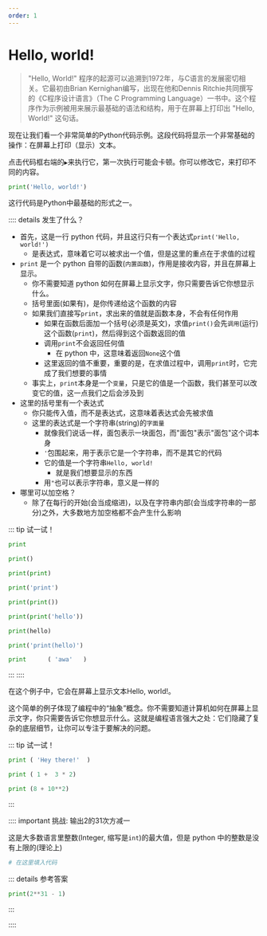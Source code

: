 ```yaml
---
order: 1
---
```

# Hello, world!

> "Hello, World!" 程序的起源可以追溯到1972年，与C语言的发展密切相关。它最初由Brian Kernighan编写，出现在他和Dennis Ritchie共同撰写的《C程序设计语言》（The C Programming Language）一书中。这个程序作为示例被用来展示最基础的语法和结构，用于在屏幕上打印出 "Hello, World!" 这句话。

现在让我们看一个非常简单的Python代码示例。这段代码将显示一个非常基础的操作：在屏幕上打印（显示）文本。

点击代码框右端的`▶`来执行它，第一次执行可能会卡顿。你可以修改它，来打印不同的内容。

```py edit env="test"
print('Hello, world!')
```

这行代码是Python中最基础的形式之一。

:::: details 发生了什么？

- 首先，这是一行 python 代码，并且这行只有一个表达式`print('Hello, world!')`
  - 是表达式，意味着它可以被求出一个值，但是这里的重点在于求值的过程
- `print` 是一个 python 自带的函数(`内置函数`)，作用是接收内容，并且在屏幕上显示。
  - 你不需要知道 python 如何在屏幕上显示文字，你只需要告诉它你想显示什么。
  - 括号里面(如果有)，是你传递给这个函数的内容
  - 如果我们直接写`print`，求出来的值就是函数本身，不会有任何作用
    - 如果在函数后面加一个括号(必须是英文)，求值`print()`会先`调用`(运行)这个函数(`print`)，然后得到这个函数返回的值
    - 调用`print`不会返回任何值
      - 在 python 中，这意味着返回`None`这个值
    - 这里返回的值不重要，重要的是，在求值过程中，调用`print`时，它完成了我们想要的事情
  - 事实上，`print`本身是一个`变量`，只是它的值是一个函数，我们甚至可以改变它的值，这一点我们之后会涉及到
- 这里的括号里有一个表达式
  - 你只能传入值，而不是表达式，这意味着表达式会先被求值
  - 这里的表达式是一个字符串(string)的`字面量`
    - 就像我们说话一样，面包表示一块面包，而"面包"表示"面包"这个词本身
    - `'`包围起来，用于表示它是一个字符串，而不是其它的代码
    - 它的值是一个字符串`Hello, world!`
      - 就是我们想要显示的东西
    - 用`"`也可以表示字符串，意义是一样的
- 哪里可以加空格？
  - 除了在每行的开始(会当成缩进)，以及在字符串内部(会当成字符串的一部分)之外，大多数地方加空格都不会产生什么影响

::: tip 试一试！

```py edit env="test"
print
```
```py edit env="test"
print()
```
```py edit env="test"
print(print)
```
```py edit env="test"
print('print')
```
```py edit env="test"
print(print())
```
```py edit env="test"
print(print('hello'))
```
```py edit env="test"
print(hello)
```
```py edit env="test"
print('print(hello)')
```
```py edit env="test"
print      ( 'awa'   )
```

:::
::::


在这个例子中，它会在屏幕上显示文本Hello, world!。

这个简单的例子体现了编程中的“抽象”概念。你不需要知道计算机如何在屏幕上显示文字，你只需要告诉它你想显示什么。这就是编程语言强大之处：它们隐藏了复杂的底层细节，让你可以专注于要解决的问题。

::: tip 试一试！
```py edit env="test"
print ( 'Hey there!'  )
```
```py edit env="test"
print ( 1 +  3 * 2)
```
```py edit env="test"
print (8 + 10**2)
```
:::

:::: important 挑战: 输出2的31次方减一

这是大多数语言里整数(Integer, 缩写是`int`)的最大值，但是 python 中的整数是没有上限的(理论上)

```py edit env="test" target="result"
# 在这里填入代码
```
<AnswerChecker target="result" answer="2147483647<br>" />
<div id="result" ref="target">
</div>

::: details 参考答案
```py
print(2**31 - 1)
```
:::

::::

<script setup>
import AnswerChecker from "@source/.vuepress/components/AnswerChecker.vue";
</script>
